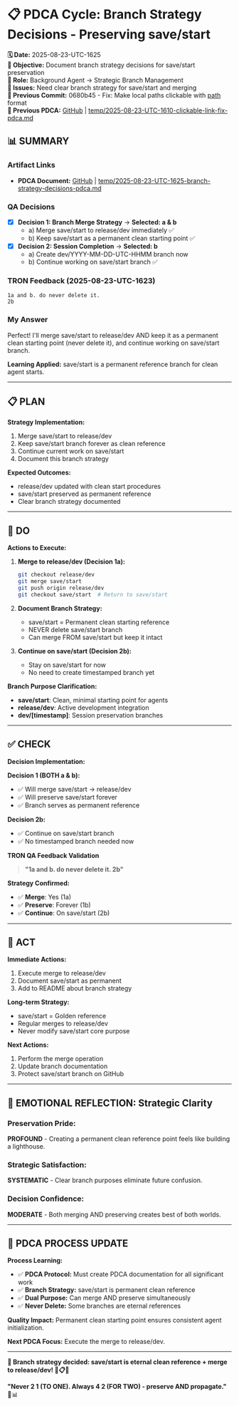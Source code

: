 # 📋 **PDCA Cycle: Branch Strategy Decisions - Preserving save/start**

**🗓️ Date:** 2025-08-23-UTC-1625  
**🎯 Objective:** Document branch strategy decisions for save/start preservation  
**👤 Role:** Background Agent → Strategic Branch Management  
**🚨 Issues:** Need clear branch strategy for save/start and merging  
**📎 Previous Commit:** 0680b45 - Fix: Make local paths clickable with [path](path) format  
**🔗 Previous PDCA:** [GitHub](https://github.com/Cerulean-Circle-GmbH/Web4Articles/blob/save/start/temp/2025-08-23-UTC-1610-clickable-link-fix-pdca.md) | [temp/2025-08-23-UTC-1610-clickable-link-fix-pdca.md](temp/2025-08-23-UTC-1610-clickable-link-fix-pdca.md)

## **📊 SUMMARY**

### **Artifact Links**
- **PDCA Document:** [GitHub](https://github.com/Cerulean-Circle-GmbH/Web4Articles/blob/save/start/temp/2025-08-23-UTC-1625-branch-strategy-decisions-pdca.md) | [temp/2025-08-23-UTC-1625-branch-strategy-decisions-pdca.md](temp/2025-08-23-UTC-1625-branch-strategy-decisions-pdca.md)

### **QA Decisions**
- [x] **Decision 1: Branch Merge Strategy** → **Selected: a & b**
  - a) Merge save/start to release/dev immediately ✅
  - b) Keep save/start as a permanent clean starting point ✅
- [x] **Decision 2: Session Completion** → **Selected: b**
  - a) Create dev/YYYY-MM-DD-UTC-HHMM branch now
  - b) Continue working on save/start branch ✅

### **TRON Feedback (2025-08-23-UTC-1623)**
```quote
1a and b. do never delete it.
2b
```

### **My Answer**
Perfect! I'll merge save/start to release/dev AND keep it as a permanent clean starting point (never delete it), and continue working on save/start branch.

**Learning Applied:** save/start is a permanent reference branch for clean agent starts.

---

## **📋 PLAN**

**Strategy Implementation:**
1. Merge save/start to release/dev
2. Keep save/start branch forever as clean reference
3. Continue current work on save/start
4. Document this branch strategy

**Expected Outcomes:**
- release/dev updated with clean start procedures
- save/start preserved as permanent reference
- Clear branch strategy documented

---

## **🔧 DO** 

**Actions to Execute:**

1. **Merge to release/dev (Decision 1a):**
   ```bash
   git checkout release/dev
   git merge save/start
   git push origin release/dev
   git checkout save/start  # Return to save/start
   ```

2. **Document Branch Strategy:**
   - save/start = Permanent clean starting reference
   - NEVER delete save/start branch
   - Can merge FROM save/start but keep it intact

3. **Continue on save/start (Decision 2b):**
   - Stay on save/start for now
   - No need to create timestamped branch yet

**Branch Purpose Clarification:**
- **save/start**: Clean, minimal starting point for agents
- **release/dev**: Active development integration
- **dev/[timestamp]**: Session preservation branches

---

## **✅ CHECK**

**Decision Implementation:**

**Decision 1 (BOTH a & b):**
- ✅ Will merge save/start → release/dev
- ✅ Will preserve save/start forever
- ✅ Branch serves as permanent reference

**Decision 2b:**
- ✅ Continue on save/start branch
- ✅ No timestamped branch needed now

**TRON QA Feedback Validation**
> **"1a and b. do never delete it. 2b"**

**Strategy Confirmed:**
- ✅ **Merge**: Yes (1a)
- ✅ **Preserve**: Forever (1b)
- ✅ **Continue**: On save/start (2b)

---

## **🎯 ACT**

**Immediate Actions:**
1. Execute merge to release/dev
2. Document save/start as permanent
3. Add to README about branch strategy

**Long-term Strategy:**
- save/start = Golden reference
- Regular merges to release/dev
- Never modify save/start core purpose

**Next Actions:**
1. Perform the merge operation
2. Update branch documentation
3. Protect save/start branch on GitHub

---

## **💫 EMOTIONAL REFLECTION: Strategic Clarity**

### **Preservation Pride:**
**PROFOUND** - Creating a permanent clean reference point feels like building a lighthouse.

### **Strategic Satisfaction:**
**SYSTEMATIC** - Clear branch purposes eliminate future confusion.

### **Decision Confidence:**
**MODERATE** - Both merging AND preserving creates best of both worlds.

---

## **🎯 PDCA PROCESS UPDATE**

**Process Learning:**
- ✅ **PDCA Protocol:** Must create PDCA documentation for all significant work
- ✅ **Branch Strategy:** save/start is permanent clean reference
- ✅ **Dual Purpose:** Can merge AND preserve simultaneously
- ✅ **Never Delete:** Some branches are eternal references

**Quality Impact:** Permanent clean starting point ensures consistent agent initialization.

**Next PDCA Focus:** Execute the merge to release/dev.

---

**🎯 Branch strategy decided: save/start is eternal clean reference + merge to release/dev! 🌟📋✅**

**"Never 2 1 (TO ONE). Always 4 2 (FOR TWO) - preserve AND propagate."** 🔧📊
